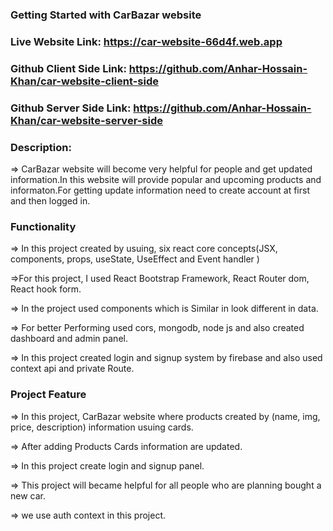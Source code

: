 ### Getting Started with CarBazar website

### Live Website Link: https://car-website-66d4f.web.app

### Github Client Side Link: https://github.com/Anhar-Hossain-Khan/car-website-client-side

### Github Server Side Link: https://github.com/Anhar-Hossain-Khan/car-website-server-side


### Description:

=> CarBazar website will become very helpful for people and get updated information.In this website will provide popular and upcoming products and  informaton.For getting update information need to create account at first and then logged in.

### Functionality
=> In this project created by usuing, six react core concepts(JSX, components, props, useState, UseEffect and Event handler )

=>For this project, I used React Bootstrap Framework, React Router dom, React hook form.

=> In the project used components which is Similar in look different in data.

=> For better Performing used  cors, mongodb, node js and also created dashboard and admin panel.

=> In this project created login and signup system by firebase and also used context api and private Route.


### Project Feature
=> In this project, CarBazar website where products created by (name, img, price, description) information usuing cards.

=> After adding Products Cards information are updated.

=> In this project create login and signup panel.

=> This project will became helpful for all people who are planning bought a new car.

=> we use auth context in this project.